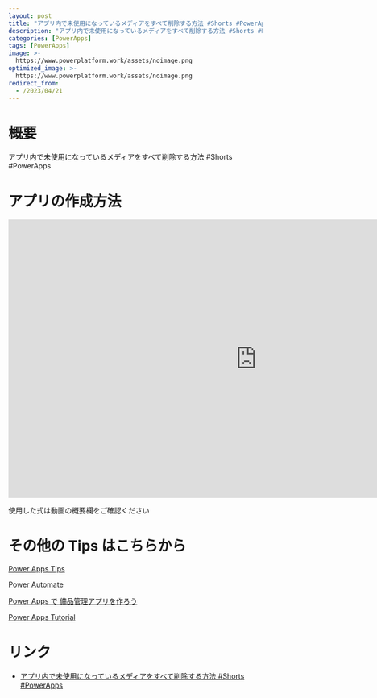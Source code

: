 ```yaml
---
layout: post
title: "アプリ内で未使用になっているメディアをすべて削除する方法 #Shorts #PowerApps"
description: "アプリ内で未使用になっているメディアをすべて削除する方法 #Shorts #PowerAppsを動画で分かりやすく解説"
categories: [PowerApps]
tags: [PowerApps]
image: >-
  https://www.powerplatform.work/assets/noimage.png
optimized_image: >-
  https://www.powerplatform.work/assets/noimage.png
redirect_from:
  - /2023/04/21
---
```



#  概要

アプリ内で未使用になっているメディアをすべて削除する方法 #Shorts #PowerApps


# アプリの作成方法

<iframe width="983" height="553" src="https://www.youtube.com/embed/zsaamoyqlR0" title="YouTube video player" frameborder="0" allow="accelerometer; autoplay; clipboard-write; encrypted-media; gyroscope; picture-in-picture" allowfullscreen></iframe>


使用した式は動画の概要欄をご確認ください


# その他の Tips はこちらから

[Power Apps Tips](https://www.youtube.com/watch?v=VrAQf3JQ7yM&list=PLVhFi1fb3DqakSLVMn22DDcySXh9jtzi- )


[Power Automate](https://www.youtube.com/watch?v=-YnJYT0ASEM&list=PLVhFi1fb3Dqbzic6GieqnLFgD3aTj-eHA)


[Power Apps で 備品管理アプリを作ろう](https://www.youtube.com/playlist?list=PLVhFi1fb3DqZM3HKb8Hea6XEL96990Fyn)


[Power Apps Tutorial](https://www.youtube.com/playlist?list=PLVhFi1fb3DqalxpL974VvAJvV4iWoSbe_)


# リンク


- [アプリ内で未使用になっているメディアをすべて削除する方法 #Shorts #PowerApps](https://www.youtube.com/watch?v=zsaamoyqlR0)

